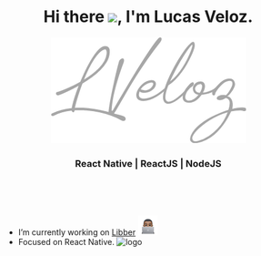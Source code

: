 <h1 align="center"> Hi there <img src="https://raw.githubusercontent.com/kaueMarques/kaueMarques/master/hi.gif" width="30px">, I'm Lucas Veloz. </h1>

<p align="center">
  <img src="./logoCinza.png" />
</p>
<h3 align="center">React Native | ReactJS | NodeJS</h3>


<br />
<br />
<br />

- I’m currently working on [Libber](https://github.com/LiberDevs) <img src="./Image.png" alt="memoji" width="35px" />
- Focused on React Native.  <img src="https://3ulsmb4eg8vz37c0vz2si64j-wpengine.netdna-ssl.com/wp-content/uploads/2019/05/react-native-UX-design.gif" alt="logo" width="25px" />

